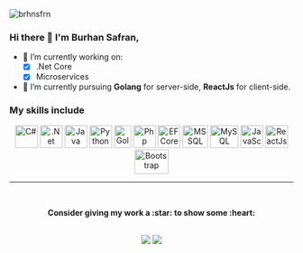 <p align="left"> <img src="https://komarev.com/ghpvc/?username=brhnsfrn" alt="brhnsfrn" /> </p>

### Hi there 👋 I'm Burhan Safran,

- 🔭 I’m currently working on:
	- [x] .Net Core
	- [x] Microservices

- 🌱 I’m currently pursuing **Golang** for server-side, **ReactJs** for client-side.

### My skills include

<p align="center">
<img title="C#" alt="C#" src="https://iconape.com/wp-content/files/sh/51404/svg/c--4.svg" width="40" height="40" />
<img title=".NET Core" alt=".Net Core" src="https://upload.wikimedia.org/wikipedia/commons/thumb/e/ee/.NET_Core_Logo.svg/1200px-.NET_Core_Logo.svg.png" width="40" height="40" />
<img title="Java" alt="Java" src="https://cdn.iconscout.com/icon/free/png-256/java-60-1174953.png" width="40" height="40" />
<img title="Python" alt="Python" src="https://cdn.iconscout.com/icon/free/png-256/python-2-226051.png" width="40" height="40" />
<img title="Golang" alt="Golang" src="https://seeklogo.com/images/G/go-logo-046185B647-seeklogo.com.png" width="30" height="40" />
<img title="Php" alt="Php" src="https://cdn.iconscout.com/icon/free/png-256/php-2752101-2284918.png" width="40" height="40" />
<img title="EF Core" alt="EF Core" src="https://www.gencayyildiz.com/blog/wp-content/uploads/2019/08/ef-core.png" width="40" height="40" />	
<img title="MSSQL" alt="MSSQL" src="https://www.freeiconspng.com/thumbs/sql-server-icon-png/sql-server-icon-8.png" width="45" height="40" />
<img title="MySQL" alt="MySQL" src="https://raw.githubusercontent.com/Thomas-George-T/Thomas-George-T/master/assets/mysql.svg" width="50" height="40" />
<img title="JavaScript" alt="JavaScript" src="https://upload.wikimedia.org/wikipedia/commons/thumb/9/99/Unofficial_JavaScript_logo_2.svg/1024px-Unofficial_JavaScript_logo_2.svg.png" height="40" />
<img title="ReactJs" alt="ReactJs" src="https://upload.wikimedia.org/wikipedia/commons/thumb/4/47/React.svg/1200px-React.svg.png" height="40" />
<img title="Bootstrap" alt="Bootstrap" src="https://cdn.worldvectorlogo.com/logos/bootstrap-5-1.svg" width="60" height="43" />
</p>

<hr>
<br>
<p align="center">
	<strong>Consider giving my work a :star: to show some :heart:</strong>
</p>
<p align="center">
<br>
<a target="_blank" href="https://www.linkedin.com/in/burhan-safran/"><img src="https://img.shields.io/badge/-LinkedIn-0077B5?style=for-the-badge&logo=Linkedin&logoColor=white"></img></a>
<a target="_blank" href="mailto:brhnsfrn@gmail.com"><img src="https://img.shields.io/badge/-Gmail-D14836?style=for-the-badge&logo=Gmail&logoColor=white"></img></a>
<br>
</p>   
